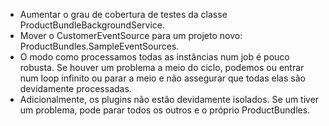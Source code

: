 - Aumentar o grau de cobertura de testes da classe ProductBundleBackgroundService.
- Mover o CustomerEventSource para um projeto novo: ProductBundles.SampleEventSources.
- O modo como processamos todas as instâncias num job é pouco robusta. Se houver um problema a meio do ciclo, podemos ou entrar num loop infinito ou parar a meio e não assegurar que todas elas são devidamente processadas.
- Adicionalmente, os plugins não estão devidamente isolados. Se um tiver um problema, pode parar todos os outros e o próprio ProductBundles.
